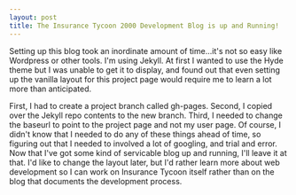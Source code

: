 ```yaml
---
layout: post
title: The Insurance Tycoon 2000 Development Blog is up and Running!
---
```


Setting up this blog took an inordinate amount of time...it's not so easy like Wordpress or other tools. I'm using Jekyll. At first I wanted to use the Hyde theme but I was unable to get it to display, and found out that even setting up the vanilla layout for this project page would require me to learn a lot more than anticipated.

First, I had to create a project branch called gh-pages. Second, I copied over the Jekyll repo contents to the new branch. Third, I needed to change the baseurl to point to the project page and not my user page. Of course, I didn't know that I needed to do any of these things ahead of time, so figuring out that I needed to involved a lot of googling, and trial and error. Now that I've got some kind of servicable blog up and running, I'll leave it at that. I'd like to change the layout later, but I'd rather learn more about web development so I can work on Insurance Tycoon itself rather than on the blog that documents the development process.
